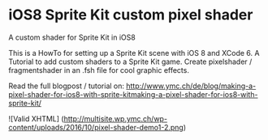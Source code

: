 iOS8 Sprite Kit custom pixel shader
============================

A custom shader for Sprite Kit in iOS8


This is a HowTo for setting up a Sprite Kit scene with iOS 8 and XCode 6. A Tutorial to add custom shaders to a Sprite Kit game. Create pixelshader / fragmentshader in an .fsh file for cool graphic effects.

Read the full blogpost / tutorial on:
http://www.ymc.ch/de/blog/making-a-pixel-shader-for-ios8-with-sprite-kitmaking-a-pixel-shader-for-ios8-with-sprite-kit/


![Valid XHTML] (http://multisite.wp.ymc.ch/wp-content/uploads/2016/10/pixel-shader-demo1-2.png)
